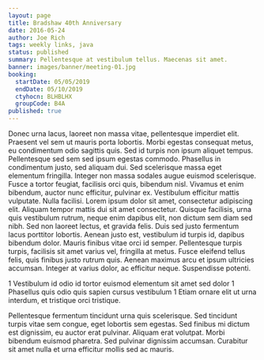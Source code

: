 ```yaml
---
layout: page
title: Bradshaw 40th Anniversary
date: 2016-05-24
author: Joe Rich
tags: weekly links, java
status: published
summary: Pellentesque at vestibulum tellus. Maecenas sit amet.
banner: images/banner/meeting-01.jpg
booking:
  startDate: 05/05/2019
  endDate: 05/10/2019
  ctyhocn: BLHBLHX
  groupCode: B4A
published: true
---
```

Donec urna lacus, laoreet non massa vitae, pellentesque imperdiet elit. Praesent vel sem ut mauris porta lobortis. Morbi egestas consequat metus, eu condimentum odio sagittis quis. Sed id turpis non ipsum aliquet tempus. Pellentesque sed sem sed ipsum egestas commodo. Phasellus in condimentum justo, sed aliquam dui. Sed scelerisque massa eget elementum fringilla. Integer non massa sodales augue euismod scelerisque.
Fusce a tortor feugiat, facilisis orci quis, bibendum nisl. Vivamus et enim bibendum, auctor nunc efficitur, pulvinar ex. Vestibulum efficitur mattis vulputate. Nulla facilisi. Lorem ipsum dolor sit amet, consectetur adipiscing elit. Aliquam tempor mattis dui sit amet consectetur. Quisque facilisis, urna quis vestibulum rutrum, neque enim dapibus elit, non dictum sem diam sed nibh. Sed non laoreet lectus, et gravida felis. Duis sed justo fermentum lacus porttitor lobortis. Aenean justo est, vestibulum id turpis id, dapibus bibendum dolor. Mauris finibus vitae orci id semper. Pellentesque turpis turpis, facilisis sit amet varius vel, fringilla at metus. Fusce eleifend tellus felis, quis finibus justo rutrum quis. Aenean maximus arcu et ipsum ultricies accumsan. Integer at varius dolor, ac efficitur neque. Suspendisse potenti.

1 Vestibulum id odio id tortor euismod elementum sit amet sed dolor
1 Phasellus quis odio quis sapien cursus vestibulum
1 Etiam ornare elit ut urna interdum, et tristique orci tristique.

Pellentesque fermentum tincidunt urna quis scelerisque. Sed tincidunt turpis vitae sem congue, eget lobortis sem egestas. Sed finibus mi dictum est dignissim, eu auctor erat pulvinar. Aliquam erat volutpat. Morbi bibendum euismod pharetra. Sed pulvinar dignissim accumsan. Curabitur sit amet nulla et urna efficitur mollis sed ac mauris.

